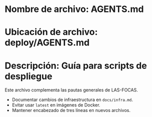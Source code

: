 # Nombre de archivo: AGENTS.md
# Ubicación de archivo: deploy/AGENTS.md
# Descripción: Guía para scripts de despliegue

Este archivo complementa las pautas generales de LAS-FOCAS.

- Documentar cambios de infraestructura en `docs/infra.md`.
- Evitar usar `latest` en imágenes de Docker.
- Mantener encabezado de tres líneas en nuevos archivos.
